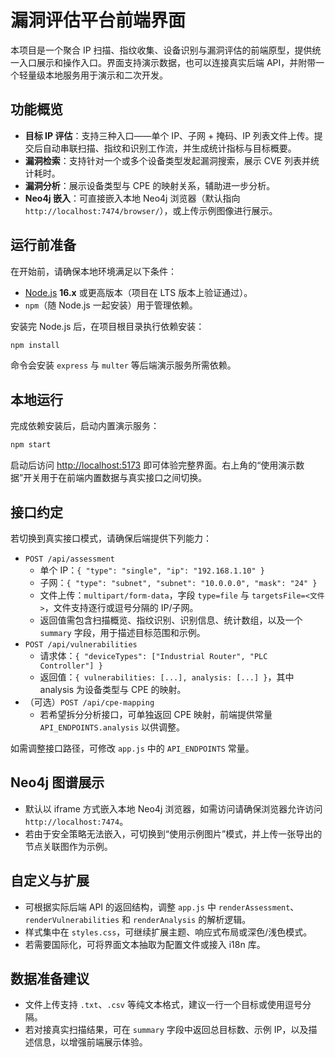 # 漏洞评估平台前端界面

本项目是一个聚合 IP 扫描、指纹收集、设备识别与漏洞评估的前端原型，提供统一入口展示和操作入口。界面支持演示数据，也可以连接真实后端 API，并附带一个轻量级本地服务用于演示和二次开发。

## 功能概览

- **目标 IP 评估**：支持三种入口——单个 IP、子网 + 掩码、IP 列表文件上传。提交后自动串联扫描、指纹和识别工作流，并生成统计指标与目标概要。
- **漏洞检索**：支持针对一个或多个设备类型发起漏洞搜索，展示 CVE 列表并统计耗时。
- **漏洞分析**：展示设备类型与 CPE 的映射关系，辅助进一步分析。
- **Neo4j 嵌入**：可直接嵌入本地 Neo4j 浏览器（默认指向 `http://localhost:7474/browser/`），或上传示例图像进行展示。

## 运行前准备

在开始前，请确保本地环境满足以下条件：

- [Node.js](https://nodejs.org/) **16.x** 或更高版本（项目在 LTS 版本上验证通过）。
- `npm`（随 Node.js 一起安装）用于管理依赖。

安装完 Node.js 后，在项目根目录执行依赖安装：

```bash
npm install
```

命令会安装 `express` 与 `multer` 等后端演示服务所需依赖。

## 本地运行

完成依赖安装后，启动内置演示服务：

```bash
npm start
```

启动后访问 [http://localhost:5173](http://localhost:5173) 即可体验完整界面。右上角的“使用演示数据”开关用于在前端内置数据与真实接口之间切换。

## 接口约定

若切换到真实接口模式，请确保后端提供下列能力：

- `POST /api/assessment`
  - 单个 IP：`{ "type": "single", "ip": "192.168.1.10" }`
  - 子网：`{ "type": "subnet", "subnet": "10.0.0.0", "mask": "24" }`
  - 文件上传：`multipart/form-data`，字段 `type=file` 与 `targetsFile=<文件>`，文件支持逐行或逗号分隔的 IP/子网。
  - 返回值需包含扫描概览、指纹识别、识别信息、统计数组，以及一个 `summary` 字段，用于描述目标范围和示例。
- `POST /api/vulnerabilities`
  - 请求体：`{ "deviceTypes": ["Industrial Router", "PLC Controller"] }`
  - 返回值：`{ vulnerabilities: [...], analysis: [...] }`，其中 analysis 为设备类型与 CPE 的映射。
- （可选）`POST /api/cpe-mapping`
  - 若希望拆分分析接口，可单独返回 CPE 映射，前端提供常量 `API_ENDPOINTS.analysis` 以供调整。

如需调整接口路径，可修改 `app.js` 中的 `API_ENDPOINTS` 常量。

## Neo4j 图谱展示

- 默认以 iframe 方式嵌入本地 Neo4j 浏览器，如需访问请确保浏览器允许访问 `http://localhost:7474`。
- 若由于安全策略无法嵌入，可切换到“使用示例图片”模式，并上传一张导出的节点关联图作为示例。

## 自定义与扩展

- 可根据实际后端 API 的返回结构，调整 `app.js` 中 `renderAssessment`、`renderVulnerabilities` 和 `renderAnalysis` 的解析逻辑。
- 样式集中在 `styles.css`，可继续扩展主题、响应式布局或深色/浅色模式。
- 若需要国际化，可将界面文本抽取为配置文件或接入 i18n 库。

## 数据准备建议

- 文件上传支持 `.txt`、`.csv` 等纯文本格式，建议一行一个目标或使用逗号分隔。
- 若对接真实扫描结果，可在 `summary` 字段中返回总目标数、示例 IP，以及描述信息，以增强前端展示体验。
